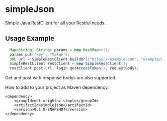 # simpleJson
Simple Java RestClient for all your Restful needs.

## Usage Example
```java
  Map<String, String> params = new HashMap<>();
  params.put("key", "Value");
  URL url = SimpleRestClient.buildUrl("https://example.com", "example/uri", params);
  SimpleRestClient restClient = new SimpleRestClient();
  restClient.post(url, login.getAccessToken(), requestBody);
```
Get and post with response bodys are also supported.

How to add to your project as Maven dependency:
```
<dependency>
	<groupId>net.wrightnz.simple</groupId>
	<artifactId>simplejson</artifactId>
	<version>0.1.0-SNAPSHOT</version>
</dependency>
```
